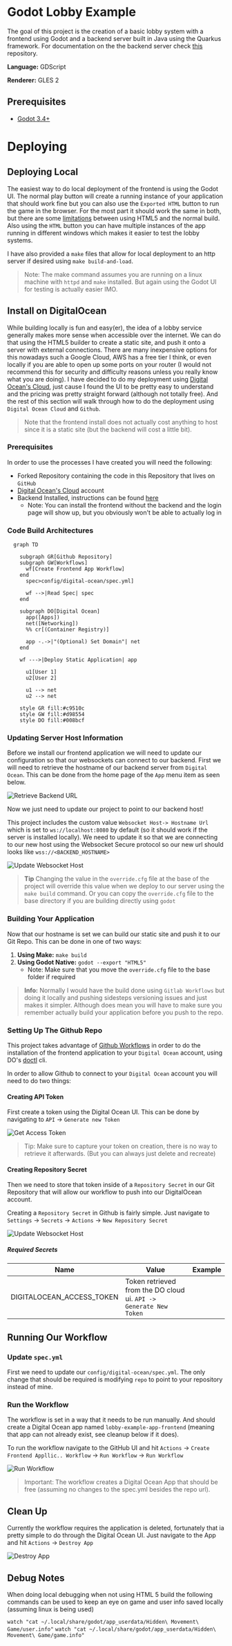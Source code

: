 # Godot Lobby Example

The goal of this project is the creation of a basic lobby system with a frontend using Godot and a backend server built in Java using the Quarkus framework. For documentation on the the backend server check [this](https://github.com/Jaland/godot-lobby-backend) repository.

**Language:** GDScript

**Renderer:** GLES 2

## Prerequisites

* [Godot 3.4+](https://docs.godotengine.org/en/stable/)

# Deploying

## Deploying Local

The easiest way to do local deployment of the frontend is using the Godot UI. The normal play button will create a running instance of your application that should work fine but you can also use the `Exported HTML` button to run the game in the browser. For the most part it should work the same in both, but there are some [limitations](https://docs.godotengine.org/en/stable/tutorials/export/exporting_for_web.html) between using HTML5 and the normal build. Also using the `HTML` button you can have multiple instances of the app running in different windows which makes it easier to test the lobby systems.

I have also provided a `make` files that allow for local deployment to an http server if desired using `make build-and-load`.

> Note: The make command assumes you are running on a linux machine with `httpd` and `make` installed. But again using the Godot UI for testing is actually easier IMO.

## Install on DigitalOcean

While building locally is fun and easy(er), the idea of a lobby service generally makes more sense when accessible over the internet. We can do that using the HTML5 builder to create a static site, and push it onto a server with external connections. There are many inexpensive options for this nowadays such a Google Cloud, AWS has a free tier I think, or even locally if you are able to open up some ports on your router (I would not recommend this for security and difficulty reasons unless you really know what you are doing). I have decided to do my deployment using [Digital Ocean's Cloud](https://cloud.digitalocean.com/), just cause I found the UI to be pretty easy to understand and the pricing was pretty straight forward (although not totally free). And the rest of this section will walk through how to do the deployment using `Digital Ocean Cloud` and `Github`.

> Note that the frontend install does not actually cost anything to host since it is a static site (but the backend will cost a little bit).

### Prerequisites

In order to use the processes I have created you will need the following:

* Forked Repository containing the code in this Repository that lives on `GitHub`
* [Digital Ocean's Cloud](https://cloud.digitalocean.com/) account
* Backend Installed, instructions can be found [here](https://github.com/Jaland/godot-lobby-backend)
  * Note: You can install the frontend without the backend and the login page will show up, but you obviously won't be able to actually log in

### Code Build Architectures

```mermaid
  graph TD

    subgraph GR[Github Repository]
    subgraph GW[Workflows]
      wf[Create Frontend App Workflow]
    end
      spec>config/digital-ocean/spec.yml]

      wf -->|Read Spec| spec 
    end

    subgraph DO[Digital Ocean]
      app([Apps])
      net([Networking])    
      %% cr[(Container Registry)]

      app -.->|"(Optional) Set Domain"| net
    end

    wf --->|Deploy Static Application| app

      u1[User 1]
      u2[User 2]

      u1 --> net
      u2 --> net
      
    style GR fill:#c9510c
    style GW fill:#d98554
    style DO fill:#008bcf
```

### Updating Server Host Information

Before we install our frontend application we will need to update our configuration so that our websockets can connect to our backend. First we will need to retrieve the hostname of our backend server from `Digital Ocean`. This can be done from the home page of the `App` menu item as seen below.

![Retrieve Backend URL](config/readme/assets/retrieve-backend-url.png)

Now we just need to update our project to point to our backend host!

This project includes the custom value `Websocket Host-> Hostname Url` which is set to `ws://localhost:8080` by default (so it should work if the server is installed locally). We need to update it so that we are connecting to our new host using the Websocket Secure protocol so our new url should looks like `wss://<BACKEND_HOSTNAME>`

![Update Websocket Host](config/readme/assets/hostname-option.png)

> **Tip** Changing the value in the `override.cfg` file at the base of the project will override this value when we deploy to our server using the `make build` command. Or you can copy the `override.cfg` file to the base directory if you are building directly using `godot`

### Building Your Application

Now that our hostname is set we can build our static site and push it to our Git Repo. This can be done in one of two ways:

1. **Using Make:** `make build`
1. **Using Godot Native:** `godot --export "HTML5"`
    * Note: Make sure that you move the `override.cfg` file to the base folder if required

> **Info:** Normally I would have the build done using `Gitlab Workflows` but doing it locally and pushing sidesteps versioning issues and just makes it simpler. Although does mean you will have to make sure you remember actually build your application before you push to the repo.

### Setting Up The  Github Repo

This project takes advantage of [Github Workflows](https://docs.github.com/en/actions/using-workflows) in order to do the installation of the frontend application to your `Digital Ocean` account, using DO's [doctl](https://docs.digitalocean.com/reference/doctl/) cli.

In order to allow Github to connect to your `Digital Ocean` account you will need to do two things:

#### Creating API Token

First create a token using the Digital Ocean UI. This can be done by navigating to `API` -> `Generate new Token`

![Get Access Token](config/readme/assets/get-token.png)

> Tip: Make sure to capture your token on creation, there is no way to retrieve it afterwards. (But you can always just delete and recreate)

#### Creating Repository Secret

Then we need to store that token inside of a `Repository Secret` in our Git Repository that will allow our workflow to push into our DigitalOcean account.

Creating a `Repository Secret` in Github is fairly simple. Just navigate to `Settings` -> `Secrets` -> `Actions` -> `New Repository Secret`

![Update Websocket Host](config/readme/assets/create-secret.png)

##### Required Secrets

| Name                      | Value                                                                                                       | Example                     |
| ------------------------- | ----------------------------------------------------------------------------------------------------------- | --------------------------- |
| DIGITALOCEAN_ACCESS_TOKEN | Token retrieved from the DO cloud ui. `API -> Generate New Token`                                           |                             |


## Running Our Workflow

### Update `spec.yml`

First we need to update our `config/digital-ocean/spec.yml`. The only change that should be required is modifying `repo` to point to your repository instead of mine.

### Run the Workflow

The workflow is set in a way that it needs to be run manually. And should create a Digital Ocean app named `lobby-example-app-frontend` (meaning that app can not already exist, see cleanup below if it does).

To run the workflow navigate to the GitHub UI and hit `Actions` -> `Create Frontend Appllic.. Workflow` -> `Run Workflow` -> `Run Workflow` 

![Run Workflow](config/readme/assets/run_workflow.png)

> Important: The workflow creates a Digital Ocean App that should be free (assuming no changes to the spec.yml besides the repo url).

## Clean Up

Currently the workflow requires the application is deleted, fortunately that ia pretty simple to do through the Digital Ocean UI. Just navigate to the App and hit `Actions` -> `Destroy App`

![Destroy App](config/readme/assets/destroy_app.png)

## Debug Notes

When doing local debugging when not using HTML 5 build the following commands can be used to keep an eye on game and user info saved locally (assuming linux is being used)

`watch "cat ~/.local/share/godot/app_userdata/Hidden\ Movement\ Game/user.info"`
`watch "cat ~/.local/share/godot/app_userdata/Hidden\ Movement\ Game/game.info"`
